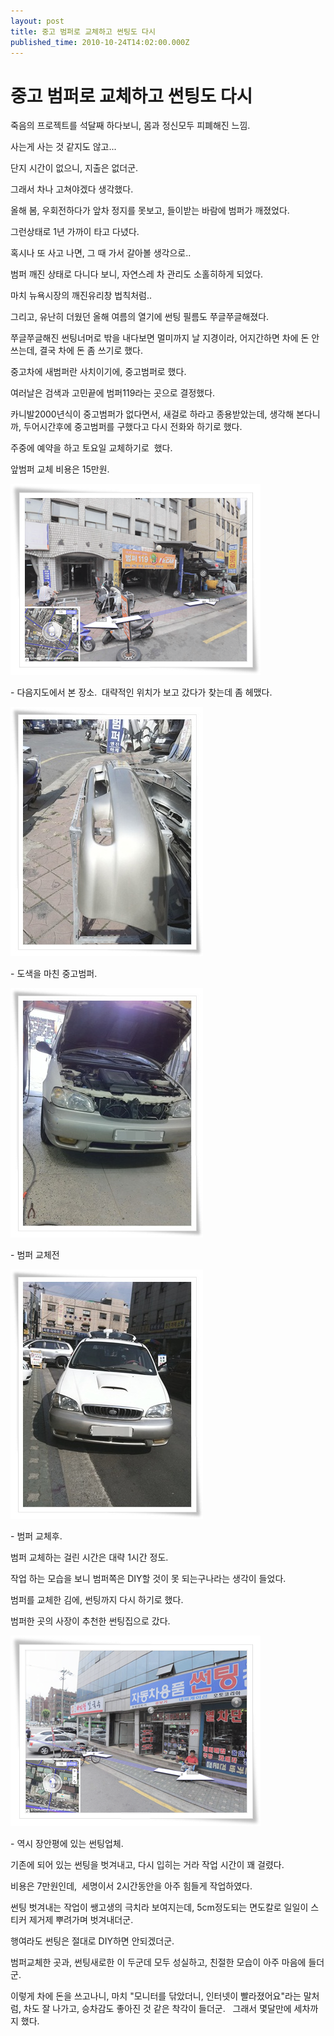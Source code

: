 ```yaml
---
layout: post
title: 중고 범퍼로 교체하고 썬팅도 다시
published_time: 2010-10-24T14:02:00.000Z
---
```


# 중고 범퍼로 교체하고 썬팅도 다시


죽음의 프로젝트를 석달째 하다보니, 몸과 정신모두 피폐해진 느낌.

사는게 사는 것 같지도 않고...

단지 시간이 없으니, 지출은 없더군.

그래서 차나 고쳐야겠다 생각했다.

올해 봄, 우회전하다가 앞차 정지를 못보고, 들이받는 바람에 범퍼가 깨졌었다.

그런상태로 1년 가까이 타고 다녔다.

혹시나 또 사고 나면, 그 때 가서 갈아볼 생각으로..

범퍼 깨진 상태로 다니다 보니, 자연스레 차 관리도 소홀히하게 되었다.

마치 뉴욕시장의 깨진유리창 법칙처럼..

그리고, 유난히 더웠던 올해 여름의 열기에 썬팅 필름도 쭈글쭈글해졌다.

쭈글쭈글해진 썬팅너머로 밖을 내다보면 멀미까지 날 지경이라, 어지간하면 차에 돈 안쓰는데, 결국 차에 돈 좀 쓰기로 했다.

중고차에 새범퍼란 사치이기에, 중고범퍼로 했다.

여러날은 검색과 고민끝에 범퍼119라는 곳으로 결정했다.

카니발2000년식이 중고범퍼가 없다면서, 새걸로 하라고 종용받았는데, 생각해 본다니까, 두어시간후에 중고범퍼를 구했다고 다시 전화와 하기로 했다.

주중에 예약을 하고 토요일 교체하기로  했다.

앞범퍼 교체 비용은 15만원.

![](../pds/201010/24/80/a0109780_4cc3b924e7a99.png)

\- 다음지도에서 본 장소.  대략적인 위치가 보고 갔다가 찾는데 좀 헤맸다.

![](../pds/201010/24/80/a0109780_4cc3b91bc36b1.jpg)

\- 도색을 마친 중고범퍼.

![](../pds/201010/24/80/a0109780_4cc3b92011de9.jpg)

\- 범퍼 교체전

![](../pds/201010/24/80/a0109780_4cc3b92097ffa.jpg)

\- 범퍼 교체후.

범퍼 교체하는 걸린 시간은 대략 1시간 정도.

작업 하는 모습을 보니 범퍼쪽은 DIY할 것이 못 되는구나라는 생각이 들었다.

범퍼를 교체한 김에, 썬팅까지 다시 하기로 했다.

범퍼한 곳의 사장이 추천한 썬팅집으로 갔다.

![](../pds/201010/24/80/a0109780_4cc3b925a6489.png)

\- 역시 장안평에 있는 썬팅업체.

기존에 되어 있는 썬팅을 벗겨내고, 다시 입히는 거라 작업 시간이 꽤 걸렸다.

비용은 7만원인데,  세명이서 2시간동안을 아주 힘들게 작업하였다.

썬팅 벗겨내는 작업이 쌩고생의 극치라 보여지는데, 5cm정도되는 면도칼로 일일이 스티커 제거제 뿌려가며 벗겨내더군.

행여라도 썬팅은 절대로 DIY하면 안되겠더군.

범퍼교체한 곳과, 썬팅새로한 이 두군데 모두 성실하고, 친절한 모습이 아주 마음에 들더군.

이렇게 차에 돈을 쓰고나니, 마치 "모니터를 닦았더니, 인터넷이 빨라졌어요"라는 말처럼, 차도 잘 나가고, 승차감도 좋아진 것 같은 착각이 들더군.   그래서 몇달만에 세차까지 했다.

